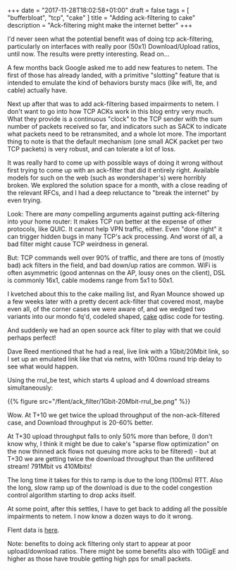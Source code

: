 +++
date = "2017-11-28T18:02:58+01:00"
draft = false
tags = [ "bufferbloat", "tcp", "cake" ]
title = "Adding ack-filtering to cake"
description = "Ack-filtering might make the internet better"
+++

I'd never seen what the potential benefit was of doing tcp ack-filtering,
particularly on interfaces with really poor (50x1) Download/Upload ratios, until
now. The results were pretty interesting. Read on...

A few months back Google asked me to add new features to netem. The first of
those has already landed, with a primitive "slotting" feature that is intended
to emulate the kind of behaviors bursty macs (like wifi, lte, and cable)
actually have.

Next up after that was to add ack-filtering based impairments to netem. I don't
want to go into how TCP ACKs work in this blog entry very much. What they
provide is a continuous "clock" to the TCP sender with the sum number of packets
received so far, and indicators such as SACK to indicate what packets need to be
retransmited, and a whole lot more. The important thing to note is that the
default mechanism (one small ACK packet per two TCP packets) is very robust, and
can tolerate a lot of loss.

It was really hard to come up with possible ways of doing it wrong without first
trying to come up with an ack-filter that did it entirely right. Available
models for such on the web (such as wondershaper's) were horribly broken. We
explored the solution space for a month, with a close reading of the relevant
RFCs, and I had a deep reluctance to "break the internet" by even trying.

Look: There are *many* compelling arguments against putting ack-filtering into
your home router: It makes TCP run better at the expense of other protocols,
like QUIC. It cannot help VPN traffic, either. Even "done right" it can trigger
hidden bugs in many TCP's ack processing. And worst of all, a bad filter might
cause TCP weirdness in general.

But: TCP commands well over 90% of traffic, and there are tons of (mostly bad)
ack filters in the field, and bad down/up ratios are common. WiFi is often
asymmetric (good antennas on the AP, lousy ones on the client), DSL is commonly
16x1, cable modems range from 5x1 to 50x1.

I kvetched about this to the cake mailing list, and Ryan Mounce showed up a few
weeks later with a pretty decent ack-filter that covered most, maybe even all,
of the corner cases we were aware of, and we wedged two variants into our mondo
fq'd, codeled shaped, [cake](https://www.bufferbloat.net/projects/codel/wiki/CakeTechnical/)
qdisc code for testing.

And suddenly we had an open source ack filter to play with that we could perhaps
perfect!

Dave Reed mentioned that he had a real, live link with a 1Gbit/20Mbit link, so I
set up an emulated link like that via netns, with 100ms round trip delay to see
what would happen.

Using the rrul_be test, which starts 4 upload and 4 download streams
simultaneously:

{{% figure src="/flent/ack_filter/1Gbit-20Mbit-rrul_be.png" %}}

Wow. At T+10 we get twice the upload throughput of the non-ack-filtered case, and
Download throughput is 20-60% better.

At T+30 upload throughput falls to only 50% more than before, (I don't know why,
I think it might be due to cake's "sparse flow optimization" on the now thinned
ack flows not queuing more acks to be filtered) - but at T+30 we are getting
twice the download throughput than the unfiltered stream! 791Mbit vs 410Mbits!

The long time it takes for this to ramp is due to the long (100ms) RTT. Also the
long, slow ramp up of the download is due to the codel congestion control
algorithm starting to drop acks itself.

At some point, after this settles, I have to get back to adding all the possible
impairments to netem. I now know a dozen ways to do it wrong.

Flent data is [here](/flent/ack_filter).

Note: benefits to doing ack filtering only start to appear at poor
upload/download ratios. There might be some benefits also with 10GigE and higher
as those have trouble getting high pps for small packets.

